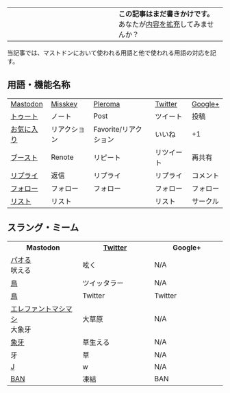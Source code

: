 <div>

<table>
<colgroup>
<col style="width: 50%" />
<col style="width: 50%" />
</colgroup>
<tbody>
<tr class="odd">
<td></td>
<td><strong>この記事はまだ書きかけです。</strong>
<div>
あなたが<a href="https://ja.mstdn.wiki/%E4%BB%96SNS%E3%81%A8%E3%81%AE%E7%94%A8%E8%AA%9E%E3%81%AE%E5%AF%BE%E5%BF%9C&amp;action=edit" rel="nofollow">内容を拡充</a>してみませんか？
</div></td>
</tr>
</tbody>
</table>

当記事では、マストドンにおいて使われる用語と他で使われる用語の対応を記す。

## 用語・機能名称

|                                                                           |                               |                               |                               |                                 |
|---------------------------------------------------------------------------|-------------------------------|-------------------------------|-------------------------------|---------------------------------|
| [Mastodon](/Mastodon "Mastodon")                                          | [Misskey](/Misskey "Misskey") | [Pleroma](/Pleroma "Pleroma") | [Twitter](/Twitter "Twitter") | [Google+](/Google%2B "Google+") |
| [トゥート](/%E3%83%88%E3%82%A5%E3%83%BC%E3%83%88 "トゥート")              | ノート                        | Post                          | ツイート                      | 投稿                            |
| [お気に入り](/%E3%81%8A%E6%B0%97%E3%81%AB%E5%85%A5%E3%82%8A "お気に入り") | リアクション                  | Favorite/リアクション         | いいね                        | +1                              |
| [ブースト](/%E3%83%96%E3%83%BC%E3%82%B9%E3%83%88 "ブースト")              | Renote                        | リピート                      | リツイート                    | 再共有                          |
| [リプライ](/%E3%83%AA%E3%83%97%E3%83%A9%E3%82%A4 "リプライ")              | 返信                          | リプライ                      | リプライ                      | コメント                        |
| [フォロー](/%E3%83%95%E3%82%A9%E3%83%AD%E3%83%BC "フォロー")              | フォロー                      | フォロー                      | フォロー                      | フォロー                        |
| [リスト](/%E3%83%AA%E3%82%B9%E3%83%88 "リスト")                           | リスト                        |                               | リスト                        | サークル                        |

## スラング・ミーム

<table>
<colgroup>
<col style="width: 33%" />
<col style="width: 33%" />
<col style="width: 33%" />
</colgroup>
<tbody>
<tr class="header">
<th>Mastodon</th>
<th><a href="/Twitter" title="Twitter">Twitter</a></th>
<th>Google+</th>
</tr>

<tr class="odd">
<td><a href="/%E3%83%91%E3%82%AA%E3%82%8B" title="パオる">パオる</a><br />
吠える</td>
<td>呟く</td>
<td>N/A</td>
</tr>
<tr class="even">
<td><a href="/%E9%B3%A5" title="鳥">鳥</a></td>
<td>ツイッタラー</td>
<td>N/A</td>
</tr>
<tr class="odd">
<td><a href="/%E9%9D%92%E3%81%84%E9%B3%A5" title="青い鳥">鳥</a></td>
<td>Twitter</td>
<td>Twitter</td>
</tr>
<tr class="even">
<td><a href="/%E3%82%A8%E3%83%AC%E3%83%95%E3%82%A1%E3%83%B3%E3%83%88%E3%83%9E%E3%82%B7%E3%83%9E%E3%82%B7" title="エレファントマシマシ">エレファントマシマシ</a><br />
大象牙</td>
<td>大草原</td>
<td>N/A</td>
</tr>
<tr class="odd">
<td><a href="/%E7%89%99%E7%94%9F%E3%81%88%E3%82%8B" title="牙生える">象牙</a></td>
<td>草生える</td>
<td>N/A</td>
</tr>
<tr class="even">
<td>牙</td>
<td>草</td>
<td>N/A</td>
</tr>
<tr class="odd">
<td><a href="/J" title="J">J</a></td>
<td>w</td>
<td>N/A</td>
</tr>
<tr class="even">
<td><a href="/BAN" title="BAN">BAN</a></td>
<td>凍結</td>
<td>BAN</td>
</tr>
</tbody>
</table>

</div>
